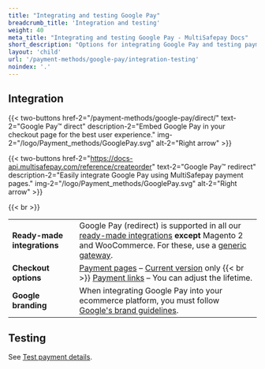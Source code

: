 ```yaml
---
title: "Integrating and testing Google Pay"
breadcrumb_title: 'Integration and testing'
weight: 40
meta_title: "Integrating and testing Google Pay - MultiSafepay Docs"
short_description: "Options for integrating Google Pay and testing payments"
layout: 'child'
url: '/payment-methods/google-pay/integration-testing'
noindex: '.'
---
```


## Integration

{{< two-buttons href-2="/payment-methods/google-pay/direct/" text-2="Google Pay™ direct" description-2="Embed Google Pay in your checkout page for the best user experience." img-2="/logo/Payment_methods/GooglePay.svg" alt-2="Right arrow" >}}

{{< two-buttons href-2="https://docs-api.multisafepay.com/reference/createorder" text-2="Google Pay™ redirect" description-2="Easily integrate Google Pay using MultiSafepay payment pages." img-2="/logo/Payment_methods/GooglePay.svg" alt-2="Right arrow" >}}

{{< br >}}

| | |
|---|---|
| **Ready-made integrations** | Google Pay (redirect) is supported in all our [ready-made integrations](/integrations/ready-made/) **except** Magento 2 and WooCommerce. For these, use a [generic gateway](/developer/generic-gateways/).   |
| **Checkout options** | [Payment pages](/payment-pages/) – [Current version](/payment-pages/activation/) only {{< br >}} [Payment links](/payment-links/about/) – You can adjust the lifetime. |
| **Google branding** | When integrating Google Pay into your ecommerce platform, you must follow [Google's brand guidelines](https://developers.google.com/pay/api/web/guides/brand-guidelines). |

## Testing

See [Test payment details](/testing/test-payment-details/).